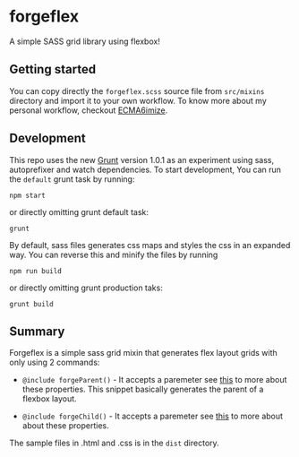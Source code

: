 # forgeflex
A simple SASS grid library using flexbox!

## Getting started
You can copy directly the `forgeflex.scss` source file from `src/mixins` directory and import it to your own workflow. To know more about my personal workflow, checkout [ECMA6imize](https://github.com/therealedsheenan/ECMA6imize).

## Development
This repo uses the new [Grunt](http://gruntjs.com) version 1.0.1 as an experiment using sass, autoprefixer and watch dependencies. To start development, You can run the `default` grunt task by running:
```
npm start
```
or directly omitting grunt default task:
```
grunt
```
By default, sass files generates css maps and styles the css in an expanded way. You can reverse this and minify the files by running
```
npm run build
```
or directly omitting grunt production taks:
```
grunt build
```

## Summary
Forgeflex is a simple sass grid mixin that generates flex layout grids with only using 2 commands:

- `@include forgeParent()` - It accepts a paremeter see [this](https://github.com/therealedsheenan/forgeflex/blob/master/src/mixins/forgeflex.scss) to more about these properties. This snippet basically generates the parent of a flexbox layout.

- `@include forgeChild()` - It accepts a paremeter see [this](https://github.com/therealedsheenan/forgeflex/blob/master/src/mixins/forgeflex.scss) to more about about these properties.

The sample files in .html and .css is in the `dist` directory.
